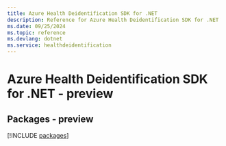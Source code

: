 ```yaml
---
title: Azure Health Deidentification SDK for .NET
description: Reference for Azure Health Deidentification SDK for .NET
ms.date: 09/25/2024
ms.topic: reference
ms.devlang: dotnet
ms.service: healthdeidentification
---
```

# Azure Health Deidentification SDK for .NET - preview
## Packages - preview
[!INCLUDE [packages](health-deidentification-index.md)]